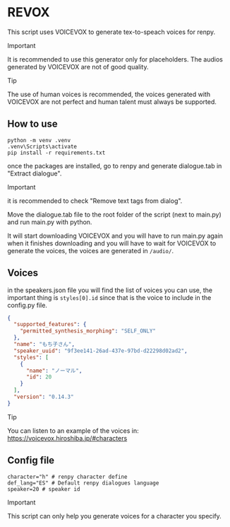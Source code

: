 # REVOX

This script uses VOICEVOX to generate tex-to-speach voices for renpy.

> [!IMPORTANT] 
>It is recommended to use this generator only for placeholders. The audios generated by VOICEVOX are not of good quality.

> [!TIP]
> The use of human voices is recommended, the voices generated with VOICEVOX are not perfect and human talent must always be supported.

## How to use

```
python -m venv .venv
.venv\Scripts\activate
pip install -r requirements.txt
```

once the packages are installed, go to renpy and generate dialogue.tab in "Extract dialogue".

> [!IMPORTANT] 
>it is recommended to check "Remove text tags from dialog".

Move the dialogue.tab file to the root folder of the script (next to main.py) and run main.py with python.

It will start downloading VOICEVOX and you will have to run main.py again when it finishes downloading and you will have to wait for VOICEVOX to generate the voices, the voices are generated in `/audio/`.

## Voices

in the speakers.json file you will find the list of voices you can use, the important thing is `styles[0].id` since that is the voice to include in the config.py file.

```json
{
  "supported_features": {
    "permitted_synthesis_morphing": "SELF_ONLY"
  },
  "name": "もち子さん",
  "speaker_uuid": "9f3ee141-26ad-437e-97bd-d22298d02ad2",
  "styles": [
    {
      "name": "ノーマル",
      "id": 20 
    }
  ],
  "version": "0.14.3"
}
```

> [!TIP]
> You can listen to an example of the voices in: https://voicevox.hiroshiba.jp/#characters

## Config file

```
character="h" # renpy character define
def_lang="ES" # Default renpy dialogues language
speaker=20 # speaker id
```

> [!IMPORTANT]
> This script can only help you generate voices for a character you specify.
